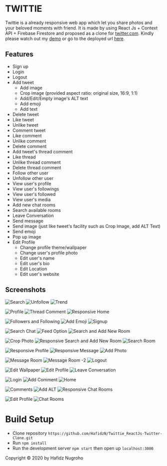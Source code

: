 # TWITTIE

Twittie is a already responsive web app which let you share photos and your beloved moments with friend. It is made by using React Js + Context API + Firebase Firestore and proposed as a clone for [twitter.com](https://twitter.com). Kindly please watch out my [demo](https://www.youtube.com/watch?v=64P6-439q8A&t=21s) or go to the deployed url [here](https://twittie-59f54.firebaseapp.com/).


## Features
* Sign up
* Login
* Logout
* Add tweet
    * Add image
    * Crop image (provided aspect ratio: original size, 16:9, 1:1)
    * Add/Edit/Empty image's ALT text
    * Add emoji
    * Add text 
* Delete tweet 
* Like tweet
* Unlike tweet
* Comment tweet
* Like comment
* Unlike comment
* Delete comment
* Add tweet's thread comment 
* Like  thread
* Unlike thread comment
* Delete thread comment 
* Follow other user
* Unfollow other user
* View user's profile
* View user's followings
* View user's followed
* View user's media
* Add new chat rooms
* Search available rooms
* Leave Conversation
* Send message 
* Send image (just like tweet's facility such as Crop Image, add ALT Text)
* Send emoji
* Pop up image
* Edit Profile
    * Change profile theme/wallpaper
    * Change user's profile photo
    * Edit user's name
    * Edit user's bio
    * Edit Location
    * Edit user's website


## Screenshots
![Search](https://res.cloudinary.com/smilj4npj4nic/image/upload/v1603331797/Search_zeclav.png)
![Unfollow](https://res.cloudinary.com/smilj4npj4nic/image/upload/v1603331790/Unfollow_yfpijr.png)
![Trend](https://res.cloudinary.com/smilj4npj4nic/image/upload/v1603331788/Trend_fo2pur.png)

![Profile](https://res.cloudinary.com/smilj4npj4nic/image/upload/v1603331779/Profile_dhtkpp.png)
![Thread Comment](https://res.cloudinary.com/smilj4npj4nic/image/upload/v1603331777/Thread_Comments_yypf3f.png)
![Responsive Home](https://res.cloudinary.com/smilj4npj4nic/image/upload/v1603331777/Responsive_Home_fqmxz9.png)

![Followers and Following](https://res.cloudinary.com/smilj4npj4nic/image/upload/v1603331773/Followers_And_Following_tqofga.png)
![Add Emoji](https://res.cloudinary.com/smilj4npj4nic/image/upload/v1603331773/Add_Snippet_zilzar.png)
![Signup](https://res.cloudinary.com/smilj4npj4nic/image/upload/v1603331771/Signup_pzezv3.png)

![Search Chat](https://res.cloudinary.com/smilj4npj4nic/image/upload/v1603331770/Search_Chat_xdc3ch.png)
![Feed Option](https://res.cloudinary.com/smilj4npj4nic/image/upload/v1603331769/Feed_Option_obrumv.png)
![Search and Add New Room](https://res.cloudinary.com/smilj4npj4nic/image/upload/v1603331766/Search_User_Chat_nqb6oa.png)

![Crop Photo](https://res.cloudinary.com/smilj4npj4nic/image/upload/v1603331766/Crop_Photo_tfldfk.png)
![Responsive Search and Add New Room](https://res.cloudinary.com/smilj4npj4nic/image/upload/v1603331765/Search_User_Chat_Responsive_sbdqyh.png)
![Search Room](https://res.cloudinary.com/smilj4npj4nic/image/upload/v1603331764/Search_Chat_-_2_rg3tub.png)

![Responsive Profile](https://res.cloudinary.com/smilj4npj4nic/image/upload/v1603331762/Profile_Responsive_irxyzx.png)
![Responsive Message](https://res.cloudinary.com/smilj4npj4nic/image/upload/v1603331762/Message_Responsive_mefft6.png)
![Add Photo](https://res.cloudinary.com/smilj4npj4nic/image/upload/v1603331761/Add_Photo_cwbf4y.png)

![Message Room](https://res.cloudinary.com/smilj4npj4nic/image/upload/v1603331758/Message_-_2_Add_Photo_vyfx0v.png)
![Message Room -2](https://res.cloudinary.com/smilj4npj4nic/image/upload/v1603331754/Message_-_1_tcxgra.png)
![Logout](https://res.cloudinary.com/smilj4npj4nic/image/upload/v1603331752/Logout_ho3h4g.png)

![Edit Wallpaper](https://res.cloudinary.com/smilj4npj4nic/image/upload/v1603331749/Edit_Wallpaper_eoblwz.png)
![Edit Profile](https://res.cloudinary.com/smilj4npj4nic/image/upload/v1603331743/Edit_Profile_rbhger.png)
![Leave Conversation](https://res.cloudinary.com/smilj4npj4nic/image/upload/v1603331740/Leave_Conversation_pjjgh5.png)

![Login](https://res.cloudinary.com/smilj4npj4nic/image/upload/v1603331739/Login_eijfjr.png)
![Add Comment](https://res.cloudinary.com/smilj4npj4nic/image/upload/v1603331738/Add_Comment_vp2nga.png)
![Home](https://res.cloudinary.com/smilj4npj4nic/image/upload/v1603331737/Home_svr7po.png)

![Comments](https://res.cloudinary.com/smilj4npj4nic/image/upload/v1603331720/Comments_edtqbw.png)
![Add ALT](https://res.cloudinary.com/smilj4npj4nic/image/upload/v1603331719/Add_Alt_Photo_uiahqw.png)
![Responsive Chat Rooms](https://res.cloudinary.com/smilj4npj4nic/image/upload/v1603331712/Chat_Room_Responsive_ystb3f.png)

![Edit Profile](https://res.cloudinary.com/smilj4npj4nic/image/upload/v1603331732/Edit_Profile_-_1_kgevn2.png)
![Chat Rooms](https://res.cloudinary.com/smilj4npj4nic/image/upload/v1603331720/Chat_Room_bxzuxt.png)

# Build Setup
* Clone repository `https://github.com/HafidzN/Twittie_ReactJs-Twitter-Clone.git`
* Run `npm install`
* Run the development server  `npm start` then open up `localhost:3000`



Copyright © 2020 by Hafidz Nugroho
